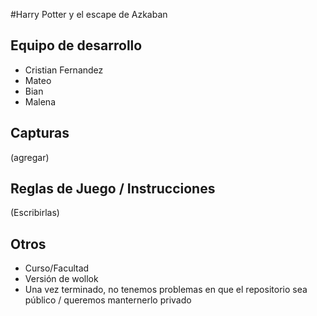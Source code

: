 #Harry Potter y el escape de Azkaban


## Equipo de desarrollo

- Cristian Fernandez
- Mateo
- Bian
- Malena

## Capturas

(agregar)

## Reglas de Juego / Instrucciones

(Escribirlas)


## Otros

- Curso/Facultad
- Versión de wollok
- Una vez terminado, no tenemos problemas en que el repositorio sea público / queremos manternerlo privado
